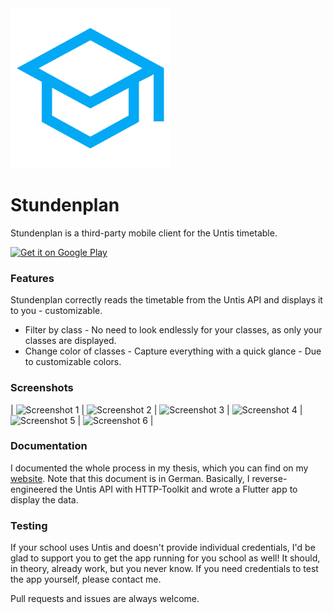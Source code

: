 <img src="https://raw.githubusercontent.com/Lasslos/your_schedule/main/assets/school_blue.png" alt="Icon" width="256">

# Stundenplan

Stundenplan is a third-party mobile client for the Untis timetable.

<a href="https://play.google.com/store/apps/details?id=eu.laslo_hauschild.your_schedule&utm_source=github&utm_campaign=badge"><img alt="Get it on Google Play" src="https://play.google.com/intl/en_us/badges/static/images/badges/en_badge_web_generic.png" height="80"/></a>

### Features

Stundenplan correctly reads the timetable from the Untis API and displays it to you - customizable.

- Filter by class - No need to look endlessly for your classes, as only your classes are displayed.
- Change color of classes - Capture everything with a quick glance - Due to customizable colors.

### Screenshots

| <img src="https://raw.githubusercontent.com/Lasslos/your_schedule/main/assets/ads/1.jpg" alt="Screenshot 1" width="256">
| <img src="https://raw.githubusercontent.com/Lasslos/your_schedule/main/assets/ads/2.jpg" alt="Screenshot 2" width="256">
| <img src="https://raw.githubusercontent.com/Lasslos/your_schedule/main/assets/ads/3.jpg" alt="Screenshot 3" width="256">
| <img src="https://raw.githubusercontent.com/Lasslos/your_schedule/main/assets/ads/4.jpg" alt="Screenshot 4" width="256">
| <img src="https://raw.githubusercontent.com/Lasslos/your_schedule/main/assets/ads/5.jpg" alt="Screenshot 5" width="256">
| <img src="https://raw.githubusercontent.com/Lasslos/your_schedule/main/assets/ads/6.jpg" alt="Screenshot 6" width="256"> |

### Documentation

I documented the whole process in my thesis, which you can find on
my [website](https://laslo-hauschild.eu/facharbeit/Facharbeit.pdf).
Note that this document is in German. Basically, I reverse-engineered the Untis API with HTTP-Toolkit and wrote a
Flutter app to display the data.

### Testing

If your school uses Untis and doesn't provide individual credentials, I'd be glad to support you to get the app running
for you school as well!
It should, in theory, already work, but you never know. If you need credentials to test the app yourself, please contact
me.

Pull requests and issues are always welcome.
